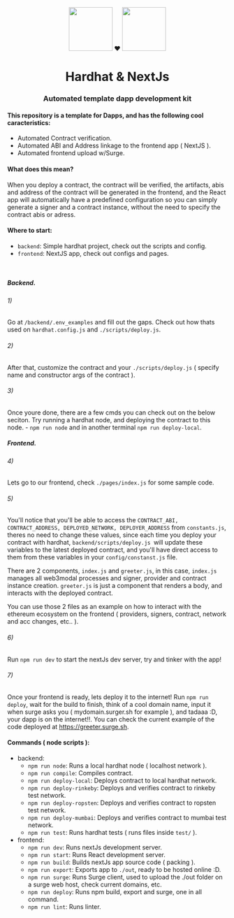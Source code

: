 <div align="center">
    <img width="100" src="https://i.imgur.com/V0ZiJwf.png">
     ❤️
    <img width="100" src="https://i.imgur.com/myiyZs9.png">

# Hardhat & NextJs
### Automated template dapp development kit
</div>

#### This repository is a template for Dapps, and has the following cool caracteristics:

- Automated Contract verification.
- Automated ABI and Address linkage to the frontend app ( NextJS ).
- Automated frontend upload w/Surge.

#### What does this mean?

When you deploy a contract, the contract will be verified, the artifacts, abis and address of the contract will be generated in the frontend, and the React app will automatically have a predefined configuration so you can simply generate a signer and a contract instance, without the need to specify the contract abis or adress.


#### Where to start:

- `backend`: Simple hardhat project, check out the scripts and config.
- `frontend`: NextJS app, check out configs and pages.

<br>

##### Backend.
###### 1)
Go at `/backend/.env_examples` and fill out the gaps.
Check out how thats used on `hardhat.config.js` and `./scripts/deploy.js`.

###### 2)
After that, customize the contract and your `./scripts/deploy.js` ( specify name and constructor args of the contract ).

###### 3)
Once youre done, there are a few cmds you can check out on the below seciton. Try running a hardhat node, and deploying the contract to this node.
    - `npm run node` and in another terminal `npm run deploy-local`.

##### Frontend.
###### 4)
Lets go to our frontend, check `./pages/index.js` for some sample code.

###### 5)
 You'll notice that you'll be able to access the `CONTRACT_ABI, CONTRACT_ADDRESS, DEPLOYED_NETWORK, DEPLOYER_ADDRESS` from `constants.js`, theres no need to change these values, since each time you deploy your contract with hardhat, `backend/scripts/deploy.js `will update these variables to the latest deployed contract, and you'll have direct access to them from these variables in your `config/constanst.js` file.

  There are 2 components, `index.js` and `greeter.js`, in this case, `index.js` manages all web3modal processes and signer, provider and contract instance creation. `greeter.js` is just a component that renders a body, and interacts with the deployed contract.

You can use those 2 files as an example on how to interact with the ethereum ecosystem on the frontend ( providers, signers, contract, network and acc changes, etc.. ).

###### 6)
Run `npm run dev` to start the nextJs dev server, try and tinker with the app!

###### 7)
Once your frontend is ready, lets deploy it to the internet! Run `npm run deploy`, wait for the build to finish, think of a cool domain name, input it when surge asks you ( mydomain.surger.sh for example ), and tadaaa :D, your dapp is on the internet!!. You can check the current example of the code deployed at https://greeter.surge.sh.


#### Commands ( node scripts ):
- backend:
    - `npm run node`: Runs a local hardhat node ( localhost network ).
    - `npm run compile`: Compiles contract.
    - `npm run deploy-local`: Deploys contract to local hardhat network.
    - `npm run deploy-rinkeby`: Deploys and verifies contract to rinkeby test network.
    - `npm run deploy-ropsten`: Deploys and verifies contract to ropsten test network.
    - `npm run deploy-mumbai`: Deploys and verifies contract to mumbai test network.
    - `npm run test`: Runs hardhat tests ( runs files inside `test/` ).
- frontend:
    - `npm run dev`: Runs nextJs development server.
    - `npm run start`: Runs React development server.
    - `npm run build`: Builds nextJs app source code ( packing ).
    - `npm run export`: Exports app to `./out`, ready to be hosted online :D.
    - `npm run surge`: Runs Surge client, used to upload the ./out folder on a surge web host, check current domains, etc.
    - `npm run deploy`: Runs npm build, export and surge, one in all command.
    - `npm run lint`: Runs linter.
